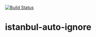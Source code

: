 [![Build Status](https://travis-ci.org/wix-incubator/istanbul-ignore-legacy.svg?branch=master)](https://travis-ci.org/wix-incubator/istanbul-ignore-legacy)
# istanbul-auto-ignore
